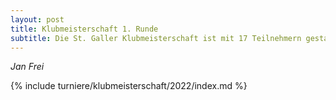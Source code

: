 ```yaml
---
layout: post
title: Klubmeisterschaft 1. Runde
subtitle: Die St. Galler Klubmeisterschaft ist mit 17 Teilnehmern gestartet.
---
```




_Jan Frei_

{% include turniere/klubmeisterschaft/2022/index.md %}

